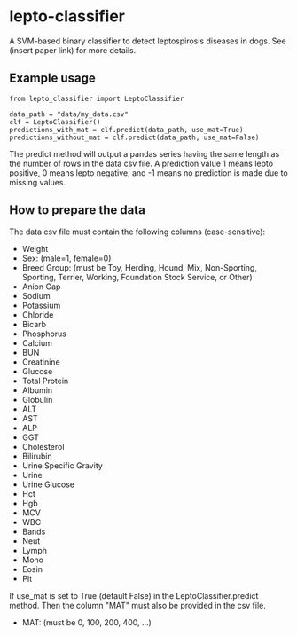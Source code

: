 # lepto-classifier
A SVM-based binary classifier to detect leptospirosis diseases in dogs. 
See (insert paper link) for more details.

## Example usage
```
from lepto_classifier import LeptoClassifier

data_path = "data/my_data.csv"
clf = LeptoClassifier()
predictions_with_mat = clf.predict(data_path, use_mat=True)
predictions_without_mat = clf.predict(data_path, use_mat=False)
```
The predict method will output a pandas series having the same length as the number of rows in the data csv file. A prediction value 1 means lepto positive, 0 means lepto negative, and -1 means no prediction is made due to missing values.

## How to prepare the data
The data csv file must contain the following columns (case-sensitive):
- Weight
- Sex: (male=1, female=0)
- Breed Group: (must be Toy, Herding, Hound, Mix, Non-Sporting, Sporting, Terrier, Working, Foundation Stock Service, or Other)
- Anion Gap
- Sodium 
- Potassium
- Chloride
- Bicarb
- Phosphorus
- Calcium
- BUN
- Creatinine
- Glucose
- Total Protein
- Albumin
- Globulin
- ALT
- AST
- ALP
- GGT
- Cholesterol
- Bilirubin
- Urine Specific Gravity
- Urine
- Urine Glucose
- Hct
- Hgb
- MCV
- WBC
- Bands
- Neut
- Lymph
- Mono
- Eosin
- Plt

If use_mat is set to True (default False) in the LeptoClassifier.predict method. Then the column "MAT" must also be provided in the csv file.
- MAT: (must be 0, 100, 200, 400, ...)
